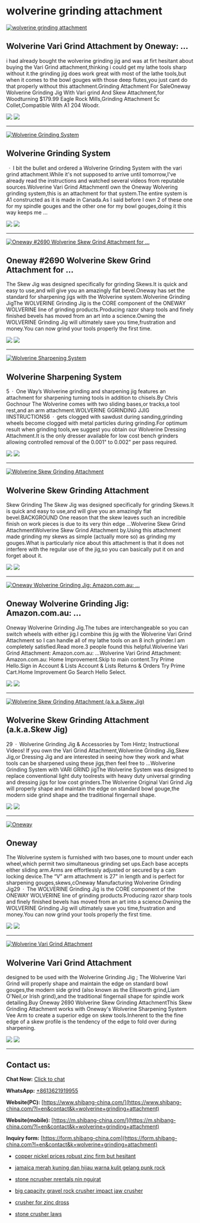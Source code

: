 # wolverine grinding attachment

<a href="https://swt.shibang-china.com/?l=en&img&k=wolverine+grinding+attachment" target="_blank">![wolverine grinding attachment](http://static.shibang-china.com/all-800x300/1343.jpg)</a>

## Wolverine Vari Grind Attachment by Oneway: …
i had already bought the wolverine grinding jig and was at firt hesitant about buying the Vari Grind attachment,thinking i could get my lathe tools sharp without it.the grinding jig does work great with most of the lathe tools,but when it comes to the bowl gouges with those deep flutes,you just cant do that properly without this attachment.Grinding Attachment For SaleOneway Wolverine Grinding Jig With Vari grind And Skew Attachment,for Woodturning $179.99 Eagle Rock Mills,Grinding Attachment 5c Collet,Compatible With A1 204 Woodr.


<a href="https://whatsapp.shibangsoft.com/WhatsApp.php" target="_blank" title="WhatsApp">![](http://static.shibang-china.com/icon/whatsapp.png)</a> <a href="https://swt.shibang-china.com/?l=en&icon&k=wolverine+grinding+attachment" target="_blank">![](http://static.shibang-china.com/icon/chat-en.png)</a>

---

<a href="https://swt.shibang-china.com/?l=en&img&k=wolverine+grinding+attachment" target="_blank">![Wolverine Grinding System](http://static.shibang-china.com/all-800x300/437.jpg)</a>

## Wolverine Grinding System
&ensp;&#0183;&ensp;I bit the bullet and ordered a Wolverine Grinding System with the vari grind attachment.While it's not supposed to arrive until tomorrow,I've already read the instructions and watched several videos from reputable sources.Wolverine Vari Grind AttachmentI own the Oneway Wolvering grinding system,this is an attachment for that system.The entire system is A1 constructed as it is made in Canada.As I said before I own 2 of these one for my spindle gouges and the other one for my bowl gouges,doing it this way keeps me …


<a href="https://whatsapp.shibangsoft.com/WhatsApp.php" target="_blank" title="WhatsApp">![](http://static.shibang-china.com/icon/whatsapp.png)</a> <a href="https://swt.shibang-china.com/?l=en&icon&k=wolverine+grinding+attachment" target="_blank">![](http://static.shibang-china.com/icon/chat-en.png)</a>

---

<a href="https://swt.shibang-china.com/?l=en&img&k=wolverine+grinding+attachment" target="_blank">![Oneway #2690 Wolverine Skew Grind Attachment for …](http://static.shibang-china.com/all-800x300/1198.jpg)</a>

## Oneway #2690 Wolverine Skew Grind Attachment for …
The Skew Jig was designed specifically for grinding Skews.It is quick and easy to use,and will give you an amazingly flat bevel.Oneway has set the standard for sharpening jigs with the Wolverine system.Wolverine Grinding JigThe WOLVERINE Grinding Jig is the CORE component of the ONEWAY WOLVERINE line of grinding products.Producing razor sharp tools and finely finished bevels has moved from an art into a science.Owning the WOLVERINE Grinding Jig will ultimately save you time,frustration and money.You can now grind your tools properly the first time.


<a href="https://whatsapp.shibangsoft.com/WhatsApp.php" target="_blank" title="WhatsApp">![](http://static.shibang-china.com/icon/whatsapp.png)</a> <a href="https://swt.shibang-china.com/?l=en&icon&k=wolverine+grinding+attachment" target="_blank">![](http://static.shibang-china.com/icon/chat-en.png)</a>

---

<a href="https://swt.shibang-china.com/?l=en&img&k=wolverine+grinding+attachment" target="_blank">![Wolverine Sharpening System](http://static.shibang-china.com/all-800x300/817.jpg)</a>

## Wolverine Sharpening System
5&ensp;&#0183;&ensp;One Way’s Wolverine grinding and sharpening jig features an attachment for sharpening turning tools in addition to chisels.By Chris Gochnour The Wolverine comes with two sliding bases,or tracks,a tool rest,and an arm attachment.WOLVERINE GGRINDING JJIG IINSTRUCTIONS6&ensp;&#0183;&ensp;gets clogged with sawdust during sanding,grinding wheels become clogged with metal particles during grinding.For optimum result when grinding tools,we suggest you obtain our Wolverine Dressing Attachment.It is the only dresser available for low cost bench grinders allowing controlled removal of the 0.001&quot; to 0.002&quot; per pass required.


<a href="https://whatsapp.shibangsoft.com/WhatsApp.php" target="_blank" title="WhatsApp">![](http://static.shibang-china.com/icon/whatsapp.png)</a> <a href="https://swt.shibang-china.com/?l=en&icon&k=wolverine+grinding+attachment" target="_blank">![](http://static.shibang-china.com/icon/chat-en.png)</a>

---

<a href="https://swt.shibang-china.com/?l=en&img&k=wolverine+grinding+attachment" target="_blank">![Wolverine Skew Grinding Attachment](http://static.shibang-china.com/all-800x300/1220.jpg)</a>

## Wolverine Skew Grinding Attachment
Skew Grinding The Skew Jig was designed specifically for grinding Skews.It is quick and easy to use,and will give you an amazingly flat bevel.BACKGROUND One reason that the skew leaves such an incredible finish on work pieces is due to its very thin edge …Wolverine Skew Grind AttachmentWolverine Skew Grind Attachment by.Using this attachment made grinding my skews as simple (actually more so) as grinding my gouges.What is particularly nice about this attachment is that it does not interfere with the regular use of the jig,so you can basically put it on and forget about it.


<a href="https://whatsapp.shibangsoft.com/WhatsApp.php" target="_blank" title="WhatsApp">![](http://static.shibang-china.com/icon/whatsapp.png)</a> <a href="https://swt.shibang-china.com/?l=en&icon&k=wolverine+grinding+attachment" target="_blank">![](http://static.shibang-china.com/icon/chat-en.png)</a>

---

<a href="https://swt.shibang-china.com/?l=en&img&k=wolverine+grinding+attachment" target="_blank">![Oneway Wolverine Grinding Jig: Amazon.com.au: …](http://static.shibang-china.com/all-800x300/1188.jpg)</a>

## Oneway Wolverine Grinding Jig: Amazon.com.au: …
Oneway Wolverine Grinding Jig.The tubes are interchangeable so you can switch wheels with either jig.I combine this jig with the Wolverine Vari Grind Attachment so I can handle all of my lathe tools on an 8 inch grinder.I am completely satisfied.Read more.3 people found this helpful.Wolverine Vari Grind Attachment: Amazon.com.au: …Wolverine Vari Grind Attachment: Amazon.com.au: Home Improvement.Skip to main content.Try Prime Hello.Sign in Account &amp; Lists Account &amp; Lists Returns &amp; Orders Try Prime Cart.Home Improvement Go Search Hello Select.


<a href="https://whatsapp.shibangsoft.com/WhatsApp.php" target="_blank" title="WhatsApp">![](http://static.shibang-china.com/icon/whatsapp.png)</a> <a href="https://swt.shibang-china.com/?l=en&icon&k=wolverine+grinding+attachment" target="_blank">![](http://static.shibang-china.com/icon/chat-en.png)</a>

---

<a href="https://swt.shibang-china.com/?l=en&img&k=wolverine+grinding+attachment" target="_blank">![Wolverine Skew Grinding Attachment (a.k.a.Skew Jig)](http://static.shibang-china.com/all-800x300/1475.jpg)</a>

## Wolverine Skew Grinding Attachment (a.k.a.Skew Jig)
29&ensp;&#0183;&ensp;Wolverine Grinding Jig &amp; Accessories by Tom Hintz; Instructional Videos! If you own the Vari Grind Attachment,Wolverine Grinding Jig,Skew Jig,or Dressing Jig and are interested in seeing how they work and what tools can be sharpened using these jigs,then feel free to …Wolverine Grinding System with VARI GRIND jigThe Wolverine System was designed to replace conventional light duty toolrests with heavy duty universal grinding and dressing jigs for low cost grinders.The Wolverine Original Vari Grind Jig will properly shape and maintain the edge on standard bowl gouge,the modern side grind shape and the traditional fingernail shape.


<a href="https://whatsapp.shibangsoft.com/WhatsApp.php" target="_blank" title="WhatsApp">![](http://static.shibang-china.com/icon/whatsapp.png)</a> <a href="https://swt.shibang-china.com/?l=en&icon&k=wolverine+grinding+attachment" target="_blank">![](http://static.shibang-china.com/icon/chat-en.png)</a>

---

<a href="https://swt.shibang-china.com/?l=en&img&k=wolverine+grinding+attachment" target="_blank">![Oneway](http://static.shibang-china.com/all-800x300/1413.jpg)</a>

## Oneway
The Wolverine system is furnished with two bases,one to mount under each wheel,which permit two simultaneous grinding set ups.Each base accepts either sliding arm.Arms are effortlessly adjusted or secured by a cam locking device.The “V” arm attachment is 27&quot; in length and is perfect for sharpening gouges,skews,cOneway Manufacturing Wolverine Grinding Jig29&ensp;&#0183;&ensp;The WOLVERINE Grinding Jig is the CORE component of the ONEWAY WOLVERINE line of grinding products.Producing razor sharp tools and finely finished bevels has moved from an art into a science.Owning the WOLVERINE Grinding Jig will ultimately save you time,frustration and money.You can now grind your tools properly the first time.


<a href="https://whatsapp.shibangsoft.com/WhatsApp.php" target="_blank" title="WhatsApp">![](http://static.shibang-china.com/icon/whatsapp.png)</a> <a href="https://swt.shibang-china.com/?l=en&icon&k=wolverine+grinding+attachment" target="_blank">![](http://static.shibang-china.com/icon/chat-en.png)</a>

---

<a href="https://swt.shibang-china.com/?l=en&img&k=wolverine+grinding+attachment" target="_blank">![Wolverine Vari Grind Attachment](http://static.shibang-china.com/all-800x300/1524.jpg)</a>

## Wolverine Vari Grind Attachment
designed to be used with the Wolverine Grinding Jig ; The Wolverine Vari Grind will properly shape and maintain the edge on standard bowl gouges,the modern side grind (also known as the Ellsworth grind,Liam O'Neil,or Irish grind),and the traditional fingernail shape for spindle work detailing.Buy Oneway 2690 Wolverine Skew Grinding AttachmentThis Skew Grinding Attachment works with Oneway's Wolverine Sharpening System Vee Arm to create a superior edge on skew tools.Inherent to the the fine edge of a skew profile is the tendency of the edge to fold over during sharpening.


<a href="https://whatsapp.shibangsoft.com/WhatsApp.php" target="_blank" title="WhatsApp">![](http://static.shibang-china.com/icon/whatsapp.png)</a> <a href="https://swt.shibang-china.com/?l=en&icon&k=wolverine+grinding+attachment" target="_blank">![](http://static.shibang-china.com/icon/chat-en.png)</a>

---
## Contact us:

**Chat Now:** [Click to chat](https://swt.shibang-china.com?l=en&contact&k=wolverine+grinding+attachment)

**WhatsApp:**  [+8613621919955](https://whatsapp.shibangsoft.com/WhatsApp.php)

**Website(PC):** [https://www.shibang-china.com/](https://www.shibang-china.com/?l=en&contact&k=wolverine+grinding+attachment)

**Website(mobile):** [https://m.shibang-china.com/](https://m.shibang-china.com/?l=en&contact&k=wolverine+grinding+attachment)

**Inquiry form:** [https://form.shibang-china.com](https://form.shibang-china.com?l=en&contact&k=wolverine+grinding+attachment)

* [copper nickel prices robust zinc firm but hesitant](../156/copper%20nickel%20prices%20robust%20zinc%20firm%20but%20hesitant.md)

* [jamaica merah kuning dan hijau warna kulit gelang punk rock](../158/jamaica%20merah%20kuning%20dan%20hijau%20warna%20kulit%20gelang%20punk%20rock.md)

* [stone ncrusher nrentals nin ngujrat](../156/stone%20ncrusher%20nrentals%20nin%20ngujrat.md)

* [big capacity gravel rock crusher impact jaw crusher](../151/big%20capacity%20gravel%20rock%20crusher%20impact%20jaw%20crusher.md)

* [crusher for zinc dross](../157/crusher%20for%20zinc%20dross.md)

* [stone crusher laws](../151/stone%20crusher%20laws.md)